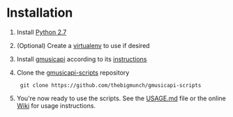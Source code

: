 Installation
============

1) Install [Python 2.7](http://python.org/download/)

2) (Optional) Create a [virtualenv](https://pypi.python.org/pypi/virtualenv) to use if desired

3) Install [gmusicapi](https://github.com/simon-weber/Unofficial-Google-Music-API) according to its [instructions](http://unofficial-google-music-api.readthedocs.org/en/latest/usage.html#installation)

4) Clone the [gmusicapi-scripts](https://github.com/thebigmunch/gmusicapi-scripts) repository

		git clone https://github.com/thebigmunch/gmusicapi-scripts

5) You're now ready to use the scripts. See the [USAGE.md](USAGE.md) file or the online [Wiki](https://github.com/thebigmunch/gmusicapi-scripts/wiki) for usage instructions.
		